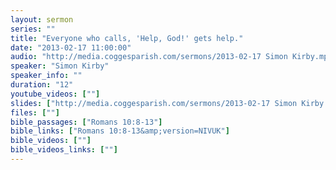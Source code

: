 ```yaml
---
layout: sermon
series: ""
title: "Everyone who calls, 'Help, God!' gets help."
date: "2013-02-17 11:00:00"
audio: "http://media.coggesparish.com/sermons/2013-02-17 Simon Kirby.mp3"
speaker: "Simon Kirby"
speaker_info: ""
duration: "12"
youtube_videos: [""]
slides: ["http://media.coggesparish.com/sermons/2013-02-17 Simon Kirby.pdf"]
files: [""]
bible_passages: ["Romans 10:8-13"]
bible_links: ["Romans 10:8-13&amp;version=NIVUK"]
bible_videos: [""]
bible_videos_links: [""]
---
```

